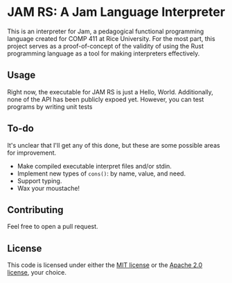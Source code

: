 # JAM RS: A Jam Language Interpreter

This is an interpreter for Jam, a pedagogical functional programming language created for COMP 411 at Rice University. For the most part, this project serves as a proof-of-concept of the validity of using the Rust programming language as a tool for making interpreters effectively.

## Usage

Right now, the executable for JAM RS is just a Hello, World. Additionally, none of the API has been publicly expoed yet. However, you can test programs by writing unit tests

## To-do

It's unclear that I'll get any of this done, but these are some possible areas for improvement.

- Make compiled executable interpret files and/or stdin.
- Implement new types of `cons()`: by name, value, and need.
- Support typing.
- Wax your moustache!

## Contributing

Feel free to open a pull request. 

## License

This code is licensed under either the [MIT license](https://mit-license.org/) or the [Apache 2.0 license](https://apache.org/licenses/LICENSE-2.0), your choice.